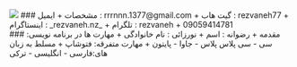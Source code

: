 <img src="http://s15.picofile.com/file/8409825218/MYXJ_20201003000232292_save.jpg">
### مشخصات
+ ایمیل : rrrnnn.1377@gmail.com
+ گیت هاب : rezvaneh77
+ اینستاگرام : _rezvaneh.nz_
+ تلگرام  : rezvaneh
+ 09059414781
<br>
### مقدمه
+ رضوانه : اسم
+ نورزائی : نام خانوادگی 
+ مهارت ها در برنامه نویسی: سی - سی پلاس پلاس - جاوا - پایتون 
+ مهارت متفرقه: فتوشاپ
+ مسلط به زبان های:فارسی - انگلیسی - ترکی
